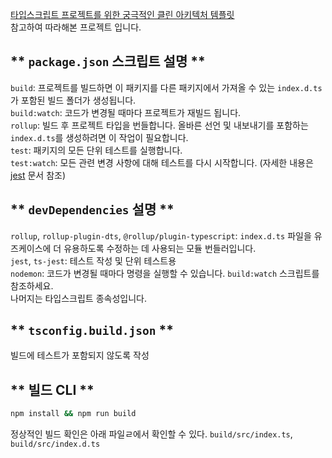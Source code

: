 [타입스크립트 프로젝트를 위한 궁극적인 클린 아키텍처 템플릿](https://velog.io/@lky5697/the-ultimate-clean-architecture-template-for-typescript-projects#%EC%9E%90%EC%84%B8%ED%95%9C-%EA%B5%AC%ED%98%84-%EA%B0%80%EC%9D%B4%EB%93%9C)  
참고하여 따라해본 프로젝트 입니다. 


** `package.json` 스크립트 설명 **
---
`build`: 프로젝트를 빌드하면 이 패키지를 다른 패키지에서 가져올 수 있는 `index.d.ts`가 포함된 빌드 폴더가 생성됩니다.  
`build:watch`: 코드가 변경될 때마다 프로젝트가 재빌드 됩니다.  
`rollup`: 빌드 후 프로젝트 타입을 번들합니다. 올바른 선언 및 내보내기를 포함하는 `index.d.ts`를 생성하려면 이 작업이 필요합니다.  
`test`: 패키지의 모든 단위 테스트를 실행합니다.  
`test:watch`: 모든 관련 변경 사항에 대해 테스트를 다시 시작합니다. (자세한 내용은 [jest](https://jestjs.io/docs/cli#--watch) 문서 참조)  


** `devDependencies` 설명 **
---
`rollup`, `rollup-plugin-dts`, `@rollup/plugin-typescript`: `index.d.ts` 파일을 유즈케이스에 더 유용하도록 수정하는 데 사용되는 모듈 번들러입니다.  
`jest`, `ts-jest`: 테스트 작성 및 단위 테스트용  
`nodemon`: 코드가 변경될 때마다 명령을 실행할 수 있습니다. `build:watch` 스크립트를 참조하세요.  
나머지는 타입스크립트 종속성입니다.  


** `tsconfig.build.json` ** 
---
빌드에 테스트가 포함되지 않도록 작성


** 빌드 CLI **
---
``` bash
npm install && npm run build
```
정상적인 빌드 확인은 아래 파일ㄹ에서 확인할 수 있다.
`build/src/index.ts`, `build/src/index.d.ts`




